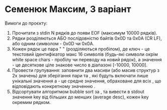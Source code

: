 # Семенюк Максим, 3 варіант
Вимоги до проєкту:

1. Прочитати з stdin N рядків до появи EOF (максимум 10000 рядків).
2. Рядки розділяються АБО послідовністю байтів 0x0D та 0x0A (CR LF), або одним символом - 0x0D чи 0x0A.
4. Кожен рядок це пара "<key> <value>" (розділяються пробілом), де ключ - це текстовий ідентифікатор макс 16 символів (будь-які символи окрім white space chars - пробілу чи переводу на новий рядок), а значення - це десяткове ціле знакове число в діапазоні [-10000, 10000].
5. Провести групування: заповнити два масиви (або масив структур з 2х значень) для зберігання пари <key> та <average> , які будуть включати лише унікальні значення <key> а <average> - це средне значення, обраховане для всіх <value>, що відповідають конкретному значенню <key>.
6. Відсортувати алгоритмом bubble sort за <average>, та вивести в stdout  значення key від більших до менших (average desc), кожен key окремим рядком.
